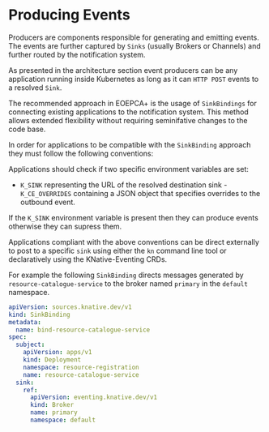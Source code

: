# Producing Events

Producers are components responsible for generating and emitting events. The events are further captured by `Sinks` (usually Brokers or Channels) and further routed by the notification system. 

As presented in the architecture section event producers can be any application running inside Kubernetes as long as it can `HTTP POST` events to a resolved `Sink`.

The recommended approach in EOEPCA+ is the usage of `SinkBindings` for connecting existing applications to the notification system. This method allows extended flexibility without requiring seminifative changes to the code base.

In order for applications to be compatible with the `SinkBinding` approach they must follow the following conventions:

Applications should check if two specific environment variables are set:

- `K_SINK` representing the URL of the resolved destination sink - `K_CE_OVERRIDES` containing a JSON object that specifies overrides to the outbound event.

If the `K_SINK` environment variable is present then they can produce events otherwise they can supress them.

Applications compliant with the above conventions can be direct externally to post to a specific `sink` using either the `kn` command line tool or declaratively using the KNative-Eventing CRDs.

For example the following `SinkBinding` directs messages generated by `resource-catalogue-service` to the broker named `primary` in the `default` namespace.

```yaml
apiVersion: sources.knative.dev/v1
kind: SinkBinding
metadata:
  name: bind-resource-catalogue-service
spec:
  subject:
    apiVersion: apps/v1
    kind: Deployment
    namespace: resource-registration
    name: resource-catalogue-service
  sink:
    ref:
      apiVersion: eventing.knative.dev/v1
      kind: Broker
      name: primary
      namespace: default
```


